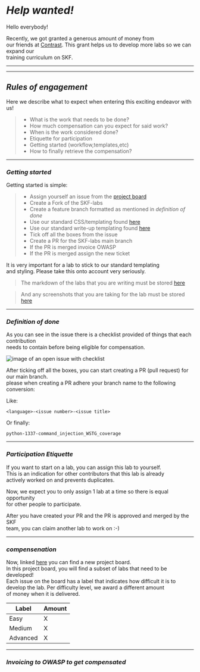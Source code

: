# *Help wanted!*

Hello everybody!

Recently, we got granted a generous amount of money from  
our friends at [Contrast](https://www.contrastsecurity.com/). 
This grant helps us to develop more labs so we can expand our  
training curriculum on SKF.

---
----
## *Rules of engagement*

Here we describe what to expect when entering this exciting endeavor with us!

> - What is the work that needs to be done?
> - How much compensation can you expect for said work?
> - When is the work considered done?
> - Etiquette for participation
> - Getting started (workflow,templates,etc)
> - How to finally retrieve the compensation?

---

### *Getting started*

Getting started is simple:

> - Assign yourself an issue from the [project board](https://github.com/blabla1337/skf-labs/projects/2)
> - Create a Fork of the SKF-labs
> - Create a feature branch formatted as mentioned in *definition of done*
> - Use our standard CSS/templating found [here](https://github.com/blabla1337/skf-labs/tree/master/lab-template)
> - Use our standard write-up templating found [here](https://github.com/blabla1337/skf-labs/blob/master/template.md)
> - Tick off all the boxes from the issue
> - Create a PR for the SKF-labs main branch
> - If the PR is merged invoice OWASP
> - If the PR is merged assign the new ticket

It is very important for a lab to stick to our standard templating  
and styling. Please take this onto account very seriously.  

>The markdown of the labs that you are writing must
 be stored [ here ](https://github.com/blabla1337/skf-labs/tree/master/md/Python)

>And any screenshots that you are taking for the lab must be stored [here](https://github.com/blabla1337/skf-labs/tree/master/.gitbook/assets)

---

### *Definition of done*

As you can see in the issue there is a checklist provided of things that each contribution  
needs to contain before being eligible for compensation.  

 ![image of an open issue with checklist](/assets/images/tux.png)

After ticking off all the boxes, you can start creating a PR (pull request) for our main branch.  
please when creating a PR adhere your branch name to the following conversion:

Like:

`
<language>-<issue number>-<issue title>
`

Or finally:

`
python-1337-command_injection_WSTG_coverage
`

---

### *Participation Etiquette*

If you want to start on a lab, you can assign this lab to yourself.  
This is an indication for other contributors that this lab is already  
actively worked on and prevents duplicates. 

Now, we expect you to only assign 1 lab at a time so there is equal opportunity  
for other people to participate. 

After you have created your PR and the PR is approved and merged by the SKF   
team, you can claim another lab to work on :-)

---

### *compensenation*

Now, linked [here](https://link) you can find a new project board.  
In this project board, you will find a subset of labs that need to be developed!  
Each issue on the board has a label that indicates how difficult it is to  
develop the lab. Per difficulty level, we award a different amount  
of money when it is delivered.

| Label    | Amount |
|----------|--------|
| Easy     | X      |
| Medium   | X      |
| Advanced | X      |

---

### *Invoicing to OWASP to get compensated*

